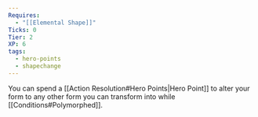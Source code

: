 ```yaml
---
Requires:
  - "[[Elemental Shape]]"
Ticks: 0
Tier: 2
XP: 6
tags:
  - hero-points
  - shapechange
---
```

You can spend a [[Action Resolution#Hero Points|Hero Point]] to alter your form to any other form you can transform into while [[Conditions#Polymorphed]].